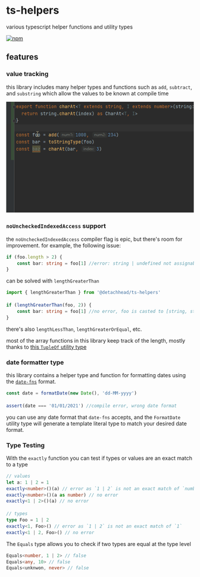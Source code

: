 # ts-helpers

various typescript helper functions and utility types

[![npm](https://img.shields.io/npm/v/@detachhead/ts-helpers)](https://npmjs.org/@detachhead/ts-helpers)

## features

### value tracking

this library includes many helper types and functions such as `add`, `subtract`, and `substring` which allow the values
to be known at compile time

![asdf](./readme%20pics/functions.gif)

### `noUncheckedIndexedAccess` support

the `noUncheckedIndexedAccess` compiler flag is epic, but there's room for improvement. for example, the following
issue:

```ts
if (foo.length > 2) {
    const bar: string = foo[1] //error: string | undefined not assignable to string
}
```

can be solved with `lengthGreaterThan`

```ts
import { lengthGreaterThan } from '@detachhead/ts-helpers'

if (lengthGreaterThan(foo, 2)) {
    const bar: string = foo[1] //no error, foo is casted to [string, string]
}
```

there's also `lengthLessThan`, `lengthGreaterOrEqual`, etc.

most of the array functions in this library keep track of the length, mostly thanks
to [this `TupleOf` utility type](https://github.com/microsoft/TypeScript/issues/26223#issuecomment-674514787)

### date formatter type

this library contains a helper type and function for formatting dates using
the [`date-fns`](https://date-fns.org/v2.21.1/docs/format) format.

```ts
const date = formatDate(new Date(), 'dd-MM-yyyy')

assert(date === '01/01/2021') //compile error, wrong date format
```

you can use any date format that `date-fns` accepts, and the `FormatDate` utility type will generate a template literal
type to match your desired date format.

### Type Testing

With the `exactly` function you can test if types or values are an exact match to a type

```ts
// values
let a: 1 | 2 = 1
exactly<number>()(a) // error as `1 | 2` is not an exact match of `number`
exactly<number>()(a as number) // no error
exactly<1 | 2>()(a) // no error

// types
type Foo = 1 | 2
exactly<1, Foo>() // error as `1 | 2` is not an exact match of `1`
exactly<1 | 2, Foo>() // no error
```

The `Equals` type allows you to check if two types are equal at the type level

```ts
Equals<number, 1 | 2> // false
Equals<any, 10> // false
Equals<unknwon, never> // false
```
